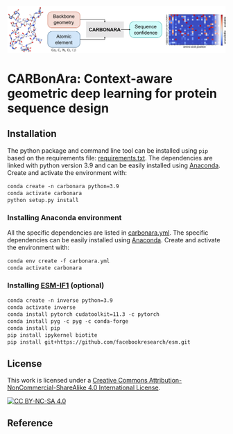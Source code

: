 ![carbonara summary](.img/carbonara_summary.png)

# CARBonAra: Context-aware geometric deep learning for protein sequence design

## Installation

The python package and command line tool can be installed using `pip` based on the requirements file: [requirements.txt](requirements.txt). The dependencies are linked with python version 3.9 and can be easily installed using [Anaconda](https://www.anaconda.com/). Create and activate the environment with:
```
conda create -n carbonara python=3.9
conda activate carbonara
python setup.py install
```

### Installing Anaconda environment

All the specific dependencies are listed in [carbonara.yml](carbonara.yml). The specific dependencies can be easily installed using [Anaconda](https://www.anaconda.com/). Create and activate the environment with:
```
conda env create -f carbonara.yml
conda activate carbonara
```



### Installing [ESM-IF1](https://github.com/facebookresearch/esm/tree/main/examples/inverse_folding) (optional)
```
conda create -n inverse python=3.9
conda activate inverse
conda install pytorch cudatoolkit=11.3 -c pytorch
conda install pyg -c pyg -c conda-forge
conda install pip
pip install ipykernel biotite
pip install git+https://github.com/facebookresearch/esm.git
```

## License

This work is licensed under a
[Creative Commons Attribution-NonCommercial-ShareAlike 4.0 International License][cc-by-nc-sa].

[![CC BY-NC-SA 4.0][cc-by-nc-sa-image]][cc-by-nc-sa]

[cc-by-nc-sa]: http://creativecommons.org/licenses/by-nc-sa/4.0/
[cc-by-nc-sa-image]: https://licensebuttons.net/l/by-nc-sa/4.0/88x31.png
[cc-by-nc-sa-shield]: https://img.shields.io/badge/License-CC%20BY--NC--SA%204.0-lightgrey.svg

## Reference


